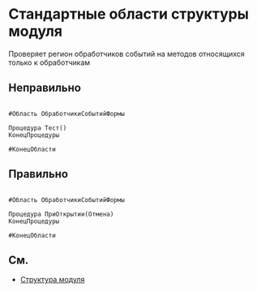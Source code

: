 # Стандартные области структуры модуля

Проверяет регион обработчиков событий на методов относящихся только к обработчикам

## Неправильно

```bsl

#Область ОбработчикиСобытийФормы

Процедура Тест()
КонецПроцедуры

#КонецОбласти

```

## Правильно

```bsl

#Область ОбработчикиСобытийФормы

Процедура ПриОткрытии(Отмена)
КонецПроцедуры

#КонецОбласти

```

## См.


- [Структура модуля](https://its.1c.ru/db/v8std#content:455:hdoc)

